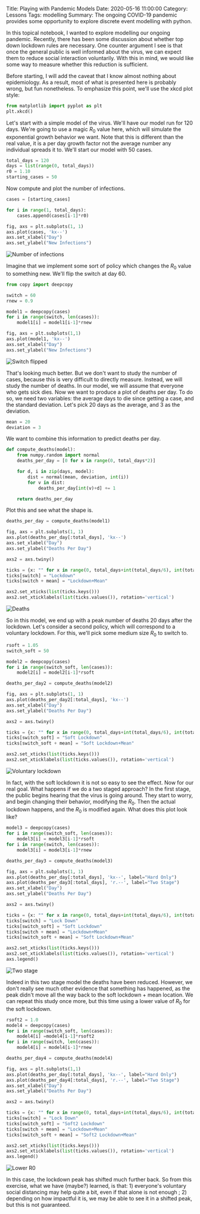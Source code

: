 Title: Playing with Pandemic Models
Date: 2020-05-16 11:00:00
Category: Lessons
Tags: modelling
Summary: The ongoing COVID-19 pandemic provides some opportunity to explore discrete event modelling with python.

In this topical notebook, I wanted to explore modelling our ongoing pandemic. Recently, there has been some discussion about whether top down lockdown rules are necessary. One counter argument I see is that once the general public is well informed about the virus, we can expect them to reduce social interaction voluntarily. With this in mind, we would like some way to measure whether this reduction is sufficient.

Before starting, I will add the caveat that I know almost nothing about epidemiology. As a result, most of what is presented here is probably wrong, but fun nonetheless. To emphasize this point, we'll use the xkcd plot style:


```python
from matplotlib import pyplot as plt
plt.xkcd()
```

Let's start with a simple model of the virus. We'll have our model run for 120 days. We're going to use a magic $R_0$ value here, which will simulate the exponential growth behavior we want. Note that this is different than the real value, it is a per day growth factor not the average number any individual spreads it to. We'll start our model with 50 cases.


```python
total_days = 120
days = list(range(0, total_days))
r0 = 1.10
starting_cases = 50
```

Now compute and plot the number of infections.


```python
cases = [starting_cases]

for i in range(1, total_days):
    cases.append(cases[i-1]*r0)

fig, axs = plt.subplots(1, 1)
axs.plot(cases, 'kx--')
axs.set_xlabel("Day")
axs.set_ylabel("New Infections")
```


![Number of infections]({attach}assets/pand/output_5_0.png)


Imagine that we implement some sort of policy which changes the $R_0$ value to something new. We'll flip the switch at day 60.


```python
from copy import deepcopy

switch = 60
rnew = 0.9

model1 = deepcopy(cases)
for i in range(switch, len(cases)):
    model1[i] = model1[i-1]*rnew

fig, axs = plt.subplots(1,1)
axs.plot(model1, 'kx--')
axs.set_xlabel("Day")
axs.set_ylabel("New Infections")
```


![Switch flipped]({attach}assets/pand/output_7_0.png)


That's looking much better. But we don't want to study the number of cases, because this is very difficult to directly measure. Instead, we will study the number of deaths. In our model, we will assume that everyone who gets sick dies. Now we want to produce a plot of deaths per day. To do so, we need two variables: the average days to die since getting a case, and the standard deviation. Let's pick 20 days as the average, and 3 as the deviation.


```python
mean = 20
deviation = 3
```

We want to combine this information to predict deaths per day.


```python
def compute_deaths(model):
    from numpy.random import normal
    deaths_per_day = [0 for x in range(0, total_days*2)]

    for d, i in zip(days, model):
        dist = normal(mean, deviation, int(i))
        for v in dist:
            deaths_per_day[int(v)+d] += 1

    return deaths_per_day
```

Plot this and see what the shape is.


```python
deaths_per_day = compute_deaths(model1)

fig, axs = plt.subplots(1, 1)
axs.plot(deaths_per_day[:total_days], 'kx--')
axs.set_xlabel("Day")
axs.set_ylabel("Deaths Per Day")

axs2 = axs.twiny()

ticks = {x: "" for x in range(0, total_days+int(total_days/6), int(total_days/6))}
ticks[switch] = "Lockdown"
ticks[switch + mean] = "Lockdown+Mean"

axs2.set_xticks(list(ticks.keys()))
axs2.set_xticklabels(list(ticks.values()), rotation='vertical')
```


![Deaths]({attach}assets/pand/output_13_0.png)


So in this model, we end up with a peak number of deaths 20 days after the lockdown. Let's consider a second policy, which will correspond to a voluntary lockdown. For this, we'll pick some medium size $R_0$ to switch to.


```python
rsoft = 1.05
switch_soft = 50

model2 = deepcopy(cases)
for i in range(switch_soft, len(cases)):
    model2[i] = model2[i-1]*rsoft

deaths_per_day2 = compute_deaths(model2)

fig, axs = plt.subplots(1, 1)
axs.plot(deaths_per_day2[:total_days], 'kx--')
axs.set_xlabel("Day")
axs.set_ylabel("Deaths Per Day")

axs2 = axs.twiny()

ticks = {x: "" for x in range(0, total_days+int(total_days/6), int(total_days/6))}
ticks[switch_soft] = "Soft Lockdown"
ticks[switch_soft + mean] = "Soft Lockdown+Mean"

axs2.set_xticks(list(ticks.keys()))
axs2.set_xticklabels(list(ticks.values()), rotation='vertical')
```


![Voluntary lockdown]({attach}assets/pand/output_15_0.png)


In fact, with the soft lockdown it is not so easy to see the effect. Now for our real goal. What happens if we do a two staged approach? In the first stage, the public begins hearing that the virus is going around. They start to worry, and begin changing their behavior, modifying the $R_0$. Then the actual lockdown happens, and the $R_0$ is modified again. What does this plot look like?


```python
model3 = deepcopy(cases)
for i in range(switch_soft, len(cases)):
    model3[i] = model3[i-1]*rsoft
for i in range(switch, len(cases)):
    model3[i] = model3[i-1]*rnew
```


```python
deaths_per_day3 = compute_deaths(model3)

fig, axs = plt.subplots(1, 1)
axs.plot(deaths_per_day[:total_days], 'kx--', label="Hard Only")
axs.plot(deaths_per_day3[:total_days], 'r.--', label="Two Stage")
axs.set_xlabel("Day")
axs.set_ylabel("Deaths Per Day")

axs2 = axs.twiny()

ticks = {x: "" for x in range(0, total_days+int(total_days/6), int(total_days/6))}
ticks[switch] = "Lock Down"
ticks[switch_soft] = "Soft Lockdown"
ticks[switch + mean] = "Lockdown+Mean"
ticks[switch_soft + mean] = "Soft Lockdown+Mean"

axs2.set_xticks(list(ticks.keys()))
axs2.set_xticklabels(list(ticks.values()), rotation='vertical')
axs.legend()
```


![Two stage]({attach}assets/pand/output_18_0.png)


Indeed in this two stage model the deaths have been reduced. However, we don't really see much other evidence that something has happened, as the peak didn't move all the way back to the soft lockdown + mean location. We can repeat this study once more, but this time using a lower value of $R_0$ for the soft lockdown.


```python
rsoft2 = 1.0
model4 = deepcopy(cases)
for i in range(switch_soft, len(cases)):
    model4[i] =model4[i-1]*rsoft2
for i in range(switch, len(cases)):
    model4[i] = model4[i-1]*rnew
```


```python
deaths_per_day4 = compute_deaths(model4)

fig, axs = plt.subplots(1,1)
axs.plot(deaths_per_day[:total_days], 'kx--', label="Hard Only")
axs.plot(deaths_per_day4[:total_days], 'r.--', label="Two Stage")
axs.set_xlabel("Day")
axs.set_ylabel("Deaths Per Day")

axs2 = axs.twiny()

ticks = {x: "" for x in range(0, total_days+int(total_days/6), int(total_days/6))}
ticks[switch] = "Lock Down"
ticks[switch_soft] = "Soft2 Lockdown"
ticks[switch + mean] = "Lockdown+Mean"
ticks[switch_soft + mean] = "Soft2 Lockdown+Mean"

axs2.set_xticks(list(ticks.keys()))
axs2.set_xticklabels(list(ticks.values()), rotation='vertical')
axs.legend()
```


![Lower R0]({attach}assets/pand/output_21_0.png)


In this case, the lockdown peak has shifted much further back. So from this exercise, what we have (maybe?) learned, is that: 1) everyone's voluntary social distancing may help quite a bit, even if that alone is not enough ;
2) depending on how impactful it is, we may be able to see it in a shifted peak, but this is not guaranteed.

